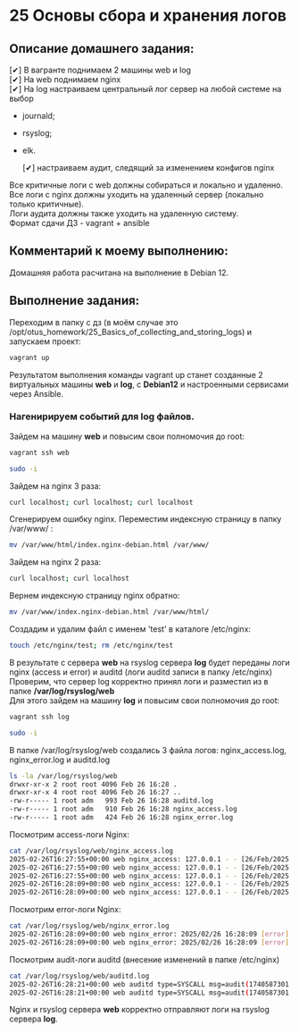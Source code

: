 # 25 Основы сбора и хранения логов  

## Описание домашнего задания:  

  [✔] В вагранте поднимаем 2 машины web и log  
  [✔] На web поднимаем nginx  
  [✔] На log настраиваем центральный лог сервер на любой системе на выбор  

* journald;  
* rsyslog;  
* elk.  

  [✔] настраиваем аудит, следящий за изменением конфигов nginx  

Все критичные логи с web должны собираться и локально и удаленно.  
Все логи с nginx должны уходить на удаленный сервер (локально только критичные).  
Логи аудита должны также уходить на удаленную систему.  
Формат сдачи ДЗ - vagrant + ansible  

## Комментарий к моему выполнению:  
Домашняя работа расчитана на выполнение в Debian 12.  

## Выполнение задания:  

Переходим в папку с дз (в моём случае это /opt/otus_homework/25_Basics_of_collecting_and_storing_logs) и запускаем проект:
```bash
vagrant up
```
Результатом выполнения команды vagrant up станет созданные 2 виртуальных машины **web** и **log**, с **Debian12** и настроенными сервисами через Ansible.  

### Нагенирируем событий для log файлов.  

Зайдем на машину **web** и повысим свои полномочия до root:
```bash
vagrant ssh web
```

```bash
sudo -i
```

Зайдем на nginx 3 раза:
```bash
curl localhost; curl localhost; curl localhost
```

Сгенерируем ошибку nginx. Переместим индексную страницу в папку /var/www/ :
```bash
mv /var/www/html/index.nginx-debian.html /var/www/
```
Зайдем на nginx 2 раза:
```bash
curl localhost; curl localhost
```
Вернем индексную страницу nginx обратно:
```bash
mv /var/www/index.nginx-debian.html /var/www/html/
```

Создадим и удалим файл с именем 'test' в каталоге /etc/nginx:
```bash
touch /etc/nginx/test; rm /etc/nginx/test
```

В результате с сервера **web** на rsyslog сервера **log** будет переданы логи nginx (access и error) и auditd (логи auditd записи в папку /etc/nginx)  
Проверим, что сервер log корректно принял логи и разместил из в папке **/var/log/rsyslog/web**  
Для этого зайдем на машину **log** и повысим свои полномочия до root:
```bash
vagrant ssh log
```
```bash
sudo -i
```

В папке /var/log/rsyslog/web создались 3 файла логов: nginx_access.log, nginx_error.log и auditd.log
```bash
ls -la /var/log/rsyslog/web
drwxr-xr-x 2 root root 4096 Feb 26 16:28 .
drwxr-xr-x 4 root root 4096 Feb 26 16:27 ..
-rw-r----- 1 root adm   993 Feb 26 16:28 auditd.log
-rw-r----- 1 root adm   910 Feb 26 16:28 nginx_access.log
-rw-r----- 1 root adm   424 Feb 26 16:28 nginx_error.log
```

Посмотрим access-логи Nginx:
```bash
cat /var/log/rsyslog/web/nginx_access.log
2025-02-26T16:27:55+00:00 web nginx_access: 127.0.0.1 - - [26/Feb/2025:16:27:55 +0000] "GET / HTTP/1.1" 200 615 "-" "curl/7.88.1"
2025-02-26T16:27:55+00:00 web nginx_access: 127.0.0.1 - - [26/Feb/2025:16:27:55 +0000] "GET / HTTP/1.1" 200 615 "-" "curl/7.88.1"
2025-02-26T16:27:55+00:00 web nginx_access: 127.0.0.1 - - [26/Feb/2025:16:27:55 +0000] "GET / HTTP/1.1" 200 615 "-" "curl/7.88.1"
2025-02-26T16:28:09+00:00 web nginx_access: 127.0.0.1 - - [26/Feb/2025:16:28:09 +0000] "GET / HTTP/1.1" 403 153 "-" "curl/7.88.1"
2025-02-26T16:28:09+00:00 web nginx_access: 127.0.0.1 - - [26/Feb/2025:16:28:09 +0000] "GET / HTTP/1.1" 403 153 "-" "curl/7.88.1"
```

Посмотрим error-логи Nginx:
```bash
cat /var/log/rsyslog/web/nginx_error.log
2025-02-26T16:28:09+00:00 web nginx_error: 2025/02/26 16:28:09 [error] 24301#24301: *6 directory index of "/var/www/html/" is forbidden, client: 127.0.0.1, server: _, request: "GET / HTTP/1.1", host: "localhost"
2025-02-26T16:28:09+00:00 web nginx_error: 2025/02/26 16:28:09 [error] 24301#24301: *7 directory index of "/var/www/html/" is forbidden, client: 127.0.0.1, server: _, request: "GET / HTTP/1.1", host: "localhost"
```

Посмотрим audit-логи auditd (внесение изменений в папке /etc/nginx)
```bash
cat /var/log/rsyslog/web/auditd.log
2025-02-26T16:28:21+00:00 web auditd type=SYSCALL msg=audit(1740587301.071:234): arch=c000003e syscall=257 success=yes exit=3 a0=ffffff9c a1=7ffdb80497ed a2=941 a3=1b6 items=2 ppid=24413 pid=24425 auid=1000 uid=0 gid=0 euid=0 suid=0 fsuid=0 egid=0 sgid=0 fsgid=0 tty=pts1 ses=9 comm="touch" exe="/usr/bin/touch" subj=unconfined key="nginx-config-change"#035ARCH=x86_64 SYSCALL=openat AUID="vagrant" UID="root" GID="root" EUID="root" SUID="root" FSUID="root" EGID="root" SGID="root" FSGID="root"
2025-02-26T16:28:21+00:00 web auditd type=SYSCALL msg=audit(1740587301.083:235): arch=c000003e syscall=263 success=yes exit=0 a0=ffffff9c a1=555c6bccdbf0 a2=0 a3=7fb536fcff80 items=2 ppid=24413 pid=24426 auid=1000 uid=0 gid=0 euid=0 suid=0 fsuid=0 egid=0 sgid=0 fsgid=0 tty=pts1 ses=9 comm="rm" exe="/usr/bin/rm" subj=unconfined key="nginx-config-change"#035ARCH=x86_64 SYSCALL=unlinkat AUID="vagrant" UID="root" GID="root" EUID="root" SUID="root" FSUID="root" EGID="root" SGID="root" FSGID="root"
```

Nginx и rsyslog сервера **web** корректно отправляют логи на rsyslog сервера **log**.